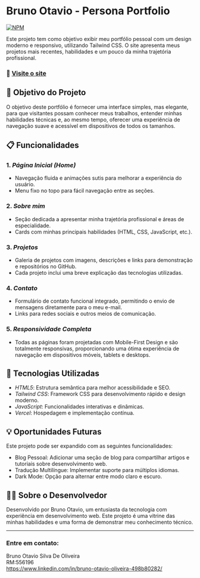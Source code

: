 # Bruno Otavio - Persona Portfolio 
[![NPM](https://img.shields.io/npm/l/react)](https://github.com/Brunootavioliveira/PortfolioBrunoOtavio/blob/main/LICENSE) 

Este projeto tem como objetivo exibir meu portfólio pessoal com um design moderno e responsivo, utilizando Tailwind CSS. O site apresenta meus projetos mais recentes, habilidades e um pouco da minha trajetória profissional.

### 🔗 [Visite o site](https://portifolio-bruno-otavio.vercel.app/)

## 🎯 Objetivo do Projeto

O objetivo deste portfólio é fornecer uma interface simples, mas elegante, para que visitantes possam conhecer meus trabalhos, entender minhas habilidades técnicas e, ao mesmo tempo, oferecer uma experiência de navegação suave e acessível em dispositivos de todos os tamanhos.

## 📋 Funcionalidades

### 1. *Página Inicial (Home)*
- Navegação fluida e animações sutis para melhorar a experiência do usuário.
- Menu fixo no topo para fácil navegação entre as seções.

### 2. *Sobre mim*
- Seção dedicada a apresentar minha trajetória profissional e áreas de especialidade.
- Cards com minhas principais habilidades (HTML, CSS, JavaScript, etc.).

### 3. *Projetos*
- Galeria de projetos com imagens, descrições e links para demonstração e repositórios no GitHub.
- Cada projeto inclui uma breve explicação das tecnologias utilizadas.

### 4. *Contato*
- Formulário de contato funcional integrado, permitindo o envio de mensagens diretamente para o meu e-mail.
- Links para redes sociais e outros meios de comunicação.

### 5. *Responsividade Completa*
- Todas as páginas foram projetadas com Mobile-First Design e são totalmente responsivas, proporcionando uma ótima experiência de navegação em dispositivos móveis, tablets e desktops.

## 🚀 Tecnologias Utilizadas

- *HTML5*: Estrutura semântica para melhor acessibilidade e SEO.
- *Tailwind CSS*: Framework CSS para desenvolvimento rápido e design moderno.
- *JavaScript*: Funcionalidades interativas e dinâmicas.
- *Vercel*: Hospedagem e implementação contínua.
  
## 💡 Oportunidades Futuras

Este projeto pode ser expandido com as seguintes funcionalidades:

- Blog Pessoal: Adicionar uma seção de blog para compartilhar artigos e tutoriais sobre desenvolvimento web.
- Tradução Multilíngue: Implementar suporte para múltiplos idiomas.
- Dark Mode: Opção para alternar entre modo claro e escuro.

## 👨‍💻 Sobre o Desenvolvedor

Desenvolvido por Bruno Otavio, um entusiasta da tecnologia com experiência em desenvolvimento web. Este projeto é uma vitrine das minhas habilidades e uma forma de demonstrar meu conhecimento técnico.

---

### Entre em contato:

Bruno Otavio Silva De Oliveira<br>
RM:556196<br>
https://www.linkedin.com/in/bruno-otavio-oliveira-498b80282/
